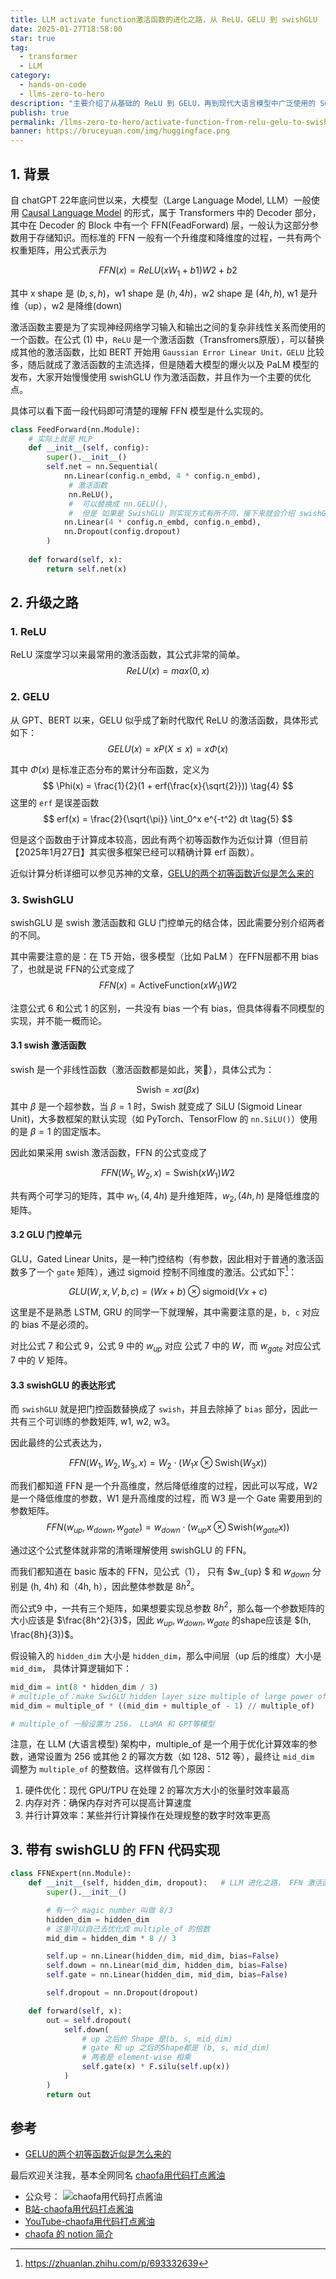 ```yaml
---
title: LLM activate function激活函数的进化之路，从 ReLU，GELU 到 swishGLU
date: 2025-01-27T18:58:00
star: true
tag:
  - transformer
  - LLM
category:
  - hands-on-code
  - llms-zero-to-hero
description: "主要介绍了从基础的 ReLU 到 GELU，再到现代大语言模型中广泛使用的 SwishGLU 的发展过程, 介绍了深度学习中激活函数演进历程。文章详细讲解了各个激活函数的数学原理和实现方式，并重点分析了 SwishGLU 如何结合 Swish 激活函数和 GLU 门控单元的优点。同时，文章还提供了完整的 PyTorch 代码实现，展示了如何在神经网络中使用这些激活函数，特别是在大语言模型的 FFN（前馈神经网络）层中的应用。对于想要深入理解现代深度学习模型架构的开发者和研究者来说，这是一份很有价值的参考资料。"
publish: true
permalink: /llms-zero-to-hero/activate-function-from-relu-gelu-to-swishglu.html
banner: https://bruceyuan.com/img/huggingface.png
---
```


## 1. 背景
自 chatGPT 22年底问世以来，大模型（Large Language Model, LLM）一般使用 [Causal Language Model](https://bruceyuan.com/hands-on-code/hands-on-causallm-decoder.html) 的形式，属于 Transformers 中的 Decoder 部分，其中在 Decoder 的 Block 中有一个 FFN(FeadForward) 层，一般认为这部分参数用于存储知识。而标准的 FFN 一般有一个升维度和降维度的过程，一共有两个权重矩阵，用公式表示为

$$FFN(x) = ReLU(xW_1 + b1)W2 + b2  \tag{1}$$

其中 x shape 是 $(b, s, h)$，w1 shape 是 $(h, 4h)$，w2 shape 是 $(4h, h)$, w1 是升维（up），w2 是降维(down)

激活函数主要是为了实现神经网络学习输入和输出之间的复杂非线性关系而使用的一个函数。在公式 (1) 中，`ReLU` 是一个激活函数（Transfromers原版），可以替换成其他的激活函数，比如 BERT 开始用 `Gaussian Error Linear Unit，GELU` 比较多，随后就成了激活函数的主流选择，但是随着大模型的爆火以及 PaLM 模型的发布，大家开始慢慢使用 swishGLU 作为激活函数，并且作为一个主要的优化点。


具体可以看下面一段代码即可清楚的理解 FFN 模型是什么实现的。
```python
class FeedForward(nn.Module):
    # 实际上就是 MLP
    def __init__(self, config):
        super().__init__()
        self.net = nn.Sequential(
            nn.Linear(config.n_embd, 4 * config.n_embd),
             # 激活函数
             nn.ReLU(),  
             #  可以替换成 nn.GELU(),  
             #  但是 如果是 SwishGLU 则实现方式有所不同，接下来就会介绍 swishGLU 是怎么实现的
            nn.Linear(4 * config.n_embd, config.n_embd),
            nn.Dropout(config.dropout)
        )
    
    def forward(self, x):
        return self.net(x)
```

## 2. 升级之路

### 1. ReLU
ReLU 深度学习以来最常用的激活函数，其公式非常的简单。
$$ReLU(x) = max(0, x) \tag{2}$$

### 2. GELU
从 GPT、BERT 以来，GELU 似乎成了新时代取代 ReLU 的激活函数，具体形式如下：
$$
GELU(x) = x  P(X \le x) = x  \Phi(x)  \tag{3}
$$

其中 $\Phi(x)$ 是标准正态分布的累计分布函数，定义为 
$$
\Phi(x) = \frac{1}{2}(1 + erf(\frac{x}{\sqrt{2}}))  \tag{4}
$$
这里的 `erf` 是误差函数 
$$
erf(x) = \frac{2}{\sqrt{\pi}} \int_0^x e^{-t^2} dt  \tag{5}
$$

但是这个函数由于计算成本较高，因此有两个初等函数作为近似计算（但目前【2025年1月27日】其实很多框架已经可以精确计算 erf 函数）。

近似计算分析详细可以参见苏神的文章，[GELU的两个初等函数近似是怎么来的](https://spaces.ac.cn/archives/7309)

### 3. SwishGLU
swishGLU 是 swish 激活函数和 GLU 门控单元的结合体，因此需要分别介绍两者的不同。

其中需要注意的是：在 T5 开始，很多模型（比如 PaLM ）在FFN层都不用 bias 了，也就是说 FFN的公式变成了
$$
FFN(x) = \text{ActiveFunction}(xW_1)W2 \tag{6}
$$

注意公式 6 和公式 1 的区别，一共没有 bias 一个有 bias，但具体得看不同模型的实现，并不能一概而论。

#### 3.1 swish 激活函数
swish 是一个非线性函数（激活函数都是如此，笑🤣），具体公式为：

$$
\text{Swish} = x \sigma(\beta x)  \tag{7}
$$
其中 $\beta$ 是一个超参数，当 $\beta = 1$ 时，Swish 就变成了 SiLU (Sigmoid Linear Unit)，大多数框架的默认实现（如 PyTorch、TensorFlow 的 `nn.SiLU()`）使用的是 $\beta = 1$ 的固定版本。

因此如果采用 swish 激活函数，FFN 的公式变成了

$$
FFN(W_1, W_2, x) = \text{Swish}(xW_1)W2 \tag{6}
$$

共有两个可学习的矩阵，其中 $w_1,(4, 4h)$ 是升维矩阵，$w_2,(4h, h)$ 是降低维度的矩阵。

#### 3.2 GLU 门控单元
GLU，Gated Linear Units，是一种门控结构（有参数，因此相对于普通的激活函数多了一个 `gate` 矩阵），通过 sigmoid 控制不同维度的激活。公式如下[^1]：

$$
GLU(W, x, V, b, c) = (Wx + b) \otimes \text{sigmoid}(Vx + c)  \tag{7}
$$

这里是不是熟悉 LSTM, GRU 的同学一下就理解，其中需要注意的是，`b, c` 对应的 bias 不是必须的。

对比公式 7 和公式 9，公式 9 中的 $w_{up}$ 对应 公式 7 中的 $W$，而 $w_{gate}$ 对应公式 7 中的 $V$ 矩阵。


#### 3.3 swishGLU 的表达形式
而 `swishGLU` 就是把门控函数替换成了 `swish`，并且去除掉了 `bias` 部分，因此一共有三个可训练的参数矩阵, w1, w2, w3。

因此最终的公式表达为，

$$
FFN(W_1, W_2, W_3, x) = W_2 \cdot (W_1x \otimes \text{Swish}(W_3x))  \tag{8}
$$

而我们都知道 FFN 是一个升高维度，然后降低维度的过程，因此可以写成，W2 是一个降低维度的参数，W1 是升高维度的过程，而 W3 是一个 Gate 需要用到的参数矩阵。
$$
FFN(w_{up}, w_{down}, w_{gate}) = w_{down} \cdot (w_{up}x \otimes \text{Swish}(w_{gate}x))  \tag{9}
$$

通过这个公式整体就非常的清晰理解使用 swishGLU 的 FFN。

而我们都知道在 basic 版本的 FFN，见公式（1）， 只有 $w_{up} $ 和 $w_{down}$ 分别是 (h, 4h) 和（4h, h），因此整体参数是 $8h^2$。

而公式9 中，一共有三个矩阵，如果想要实现总参数 $8h^2$，那么每一个参数矩阵的大小应该是 $\frac{8h^2}{3}$，因此 $w_{up},w_{down}, w_{gate}$ 的shape应该是 $(h, \frac{8h}{3})$。

假设输入的 `hidden_dim` 大小是 `hidden_dim`，那么中间层（up 后的维度）大小是 `mid_dim`， 具体计算逻辑如下：
```python
mid_dim = int(8 * hidden_dim / 3)
# multiple_of：make SwiGLU hidden layer size multiple of large power of 2
mid_dim = multiple_of * ((mid_dim + multiple_of - 1) // multiple_of)

# multiple_of 一般设置为 256， LLaMA 和 GPT等模型
```


注意，在 LLM (大语言模型) 架构中，multiple_of 是一个用于优化计算效率的参数，通常设置为 256 或其他 2 的幂次方数（如 128、512 等），最终让 `mid_dim` 调整为 `multiple_of` 的整数倍。这样做有几个原因：
1. 硬件优化：现代 GPU/TPU 在处理 2 的幂次方大小的张量时效率最高
2. 内存对齐：确保内存对齐可以提高计算速度
3. 并行计算效率：某些并行计算操作在处理规整的数字时效率更高


## 3. 带有 swishGLU 的 FFN 代码实现
```python
class FFNExpert(nn.Module):
    def __init__(self, hidden_dim, dropout):   # LLM 进化之路， FFN 激活函数从 GELU -> SwishGLU
        super().__init__()  

        # 有一个 magic number 叫做 8/3
        hidden_dim = hidden_dim
        # 这里可以自己去优化成 multiple_of 的倍数
        mid_dim = hidden_dim * 8 // 3

        self.up = nn.Linear(hidden_dim, mid_dim, bias=False)
        self.down = nn.Linear(mid_dim, hidden_dim, bias=False)
        self.gate = nn.Linear(hidden_dim, mid_dim, bias=False)

        self.dropout = nn.Dropout(dropout)

    def forward(self, x):
        out = self.dropout(
            self.down(
                # up 之后的 Shape 是(b, s, mid_dim)
                # gate 和 up 之后的Shape都是 (b, s, mid_dim)
                # 两者是 element-wise 相乘
                self.gate(x) * F.silu(self.up(x))
            )
        )
        return out
```


## 参考
- [GELU的两个初等函数近似是怎么来的](https://kexue.fm/archives/7309)

[^1]: https://zhuanlan.zhihu.com/p/693332639


最后欢迎关注我，基本全网同名 [chaofa用代码打点酱油](https://bruceyuan.com/)
- 公众号： ![chaofa用代码打点酱油](https://bruceyuan.com/llms-zero-to-hero/chaofa-wechat-official-account.png)
- [B站-chaofa用代码打点酱油](https://space.bilibili.com/12420432)
- [YouTube-chaofa用代码打点酱油](https://www.youtube.com/@bbruceyuan)
- [chaofa 的 notion 简介](https://chaofa.notion.site/11a569b3ecce49b2826d679f5e2fdb54)